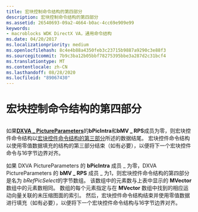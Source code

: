 ```yaml
---
title: 宏块控制命令结构的第四部分
description: 宏块控制命令结构的第四部分
ms.assetid: 26540693-09a2-4664-b0ac-4cc69e909e99
keywords:
- macroblocks WDK DirectX VA，通用命令结构
ms.date: 04/20/2017
ms.localizationpriority: medium
ms.openlocfilehash: 8c4e4b88a4350feb3c23715b9887a9290c3e88f3
ms.sourcegitcommit: 7b9c3ba12b05bbf78275395bbe3a287d2c31bcf4
ms.translationtype: MT
ms.contentlocale: zh-CN
ms.lasthandoff: 08/28/2020
ms.locfileid: "89067430"
---
```

# <a name="fourth-part-of-macroblock-control-command-structure"></a>宏块控制命令结构的第四部分


## <span id="ddk_fourth_part_of_macroblock_control_command_structure_gg"></span><span id="DDK_FOURTH_PART_OF_MACROBLOCK_CONTROL_COMMAND_STRUCTURE_GG"></span>


如果[**DXVA \_ PictureParameters**](/windows-hardware/drivers/ddi/dxva/ns-dxva-_dxva_pictureparameters)的**bPicIntra**和**bMV \_ RPS**成员为零，则宏块控件命令结构以[宏块控件命令结构的第三部分](third-part-of-macroblock-control-command-structure.md)所述的数据结尾。 宏块控件命令结构以使用零值数据填充的结构的第三部分结束（如有必要），以便将下一个宏块控件命令与16字节边界对齐。

如果 DXVA PictureParameters 的 **bPicIntra** 成员 \_ 为零，DXVA PictureParameters 的 **bMV \_ RPS** 成员 \_ 为1，则宏块控件命令结构的第四部分是名为 *bRefPicSelect*的字节数组。 该数组中的元素数与上表中显示的 **MVector** 数组中的元素数相同。 数组的每个元素指定与在 **MVector** 数组中找到的相应运动向量关联的未压缩图面的索引。 然后，宏块控件命令结构结束并使用零值数据进行填充（如有必要），以便将下一个宏块控件命令结构与16字节边界对齐。

 

